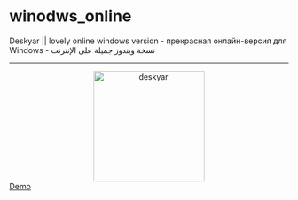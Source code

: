 # winodws_online
Deskyar ||  lovely online windows version  - прекрасная онлайн-версия для Windows - نسخة ويندوز جميلة على الإنترنت

<hr>
<div style="text-align:center;margin:auto">
  <img src="https://web.deskyar.ir/theme/images/main/dock/deskyar.png" alt="deskyar" style="width:200px;height:200px">  
</div>
<a href="https://web.deskyar.ir" target="_blank">Demo</a>
